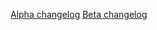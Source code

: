 [Alpha changelog](https://flightone.com/alpha-config-patchnotes/)
[Beta changelog](https://flightone.com/beta-config-patchnotes/)
